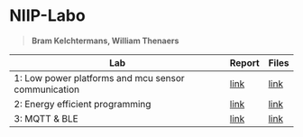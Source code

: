 # NIIP-Labo
> **Bram Kelchtermans, William Thenaers**

Lab | Report | Files
----|--------|------
1: Low power platforms and mcu sensor communication | [link](Reports/lab1_low-power-platforms-and-mcu-sensor-communication.pdf) | [link](Lab1) 
2: Energy efficient programming | [link](Reports/lab2_energy-efficient-programming.pdf) | [link](Lab2)
3: MQTT & BLE | [link](Reports/lab3_mqtt_ble.pdf) | [link](Lab3)
